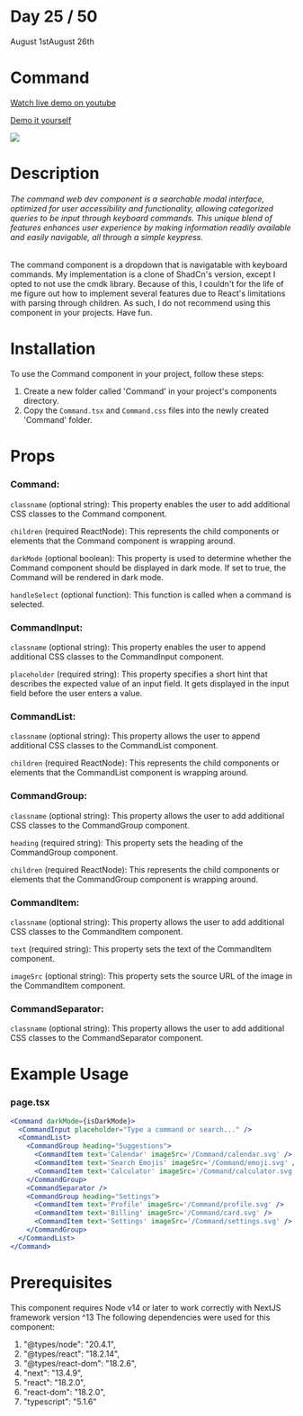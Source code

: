 # Day 25 / 50

August 1stAugust 26th

# Command
<a href="https://youtu.be/0yIhtC0RUVY" target="_blank">Watch live demo on youtube</a>

<a href="https:/ / 50daysofcomponents.netlify.app/Command" target="_blank">Demo it yourself</a>

<a href="https:/ / 50daysofcomponents.netlify.app/Command" target="_blank"><img src="https://cdn.discordapp.com/attachments/715319623637270638/1136028712056393840/image.png"/></a>  

# Description 

###### The command web dev component is a searchable modal interface, optimized for user accessibility and functionality, allowing categorized queries to be input through keyboard commands. This unique blend of features enhances user experience by making information readily available and easily navigable, all through a simple keypress.

The command component is a dropdown that is navigatable with keyboard commands. My implementation is a clone of ShadCn's version, except I opted to not use the cmdk library. Because of this, I couldn't for the life of me figure out how to implement several features due to React's limitations with parsing through children. As such, I do not recommend using this component in your projects. Have fun.

# Installation 

To use the Command component in your project, follow these steps:

1. Create a new folder called 'Command' in your project's components directory.
2. Copy the `Command.tsx` and `Command.css` files into the newly created 'Command' folder.

# Props 
### Command:
`classname` (optional string): This property enables the user to add additional CSS classes to the Command component.

`children` (required ReactNode): This represents the child components or elements that the Command component is wrapping around.

`darkMode` (optional boolean): This property is used to determine whether the Command component should be displayed in dark mode. If set to true, the Command will be rendered in dark mode.

`handleSelect` (optional function): This function is called when a command is selected.

### CommandInput:
`classname` (optional string): This property enables the user to append additional CSS classes to the CommandInput component.

`placeholder` (required string): This property specifies a short hint that describes the expected value of an input field. It gets displayed in the input field before the user enters a value.

### CommandList:
`classname` (optional string): This property allows the user to append additional CSS classes to the CommandList component.

`children` (required ReactNode): This represents the child components or elements that the CommandList component is wrapping around.

### CommandGroup:
`classname` (optional string): This property allows the user to add additional CSS classes to the CommandGroup component.

`heading` (required string): This property sets the heading of the CommandGroup component.

`children` (required ReactNode): This represents the child components or elements that the CommandGroup component is wrapping around.

### CommandItem:
`classname` (optional string): This property allows the user to add additional CSS classes to the CommandItem component.

`text` (required string): This property sets the text of the CommandItem component.

`imageSrc` (optional string): This property sets the source URL of the image in the CommandItem component.

### CommandSeparator:
`classname` (optional string): This property allows the user to add additional CSS classes to the CommandSeparator component.

# Example Usage
### page.tsx
```jsx
<Command darkMode={isDarkMode}>
  <CommandInput placeholder="Type a command or search..." />
  <CommandList>
    <CommandGroup heading="Suggestions">
      <CommandItem text='Calendar' imageSrc='/Command/calendar.svg' />
      <CommandItem text='Search Emojis' imageSrc='/Command/emoji.svg' />
      <CommandItem text='Calculator' imageSrc='/Command/calculator.svg' />
    </CommandGroup>
    <CommandSeparator />
    <CommandGroup heading="Settings">
      <CommandItem text='Profile' imageSrc='/Command/profile.svg' />
      <CommandItem text='Billing' imageSrc='/Command/card.svg' />
      <CommandItem text='Settings' imageSrc='/Command/settings.svg' />
    </CommandGroup>
  </CommandList>
</Command>
```

# Prerequisites
This component requires Node v14 or later to work correctly with NextJS framework version ^13
The following dependencies were used for this component:
1. "@types/node": "20.4.1",
2. "@types/react": "18.2.14",
3. "@types/react-dom": "18.2.6",
4. "next": "13.4.9",
5. "react": "18.2.0",
6. "react-dom": "18.2.0",
7. "typescript": "5.1.6"